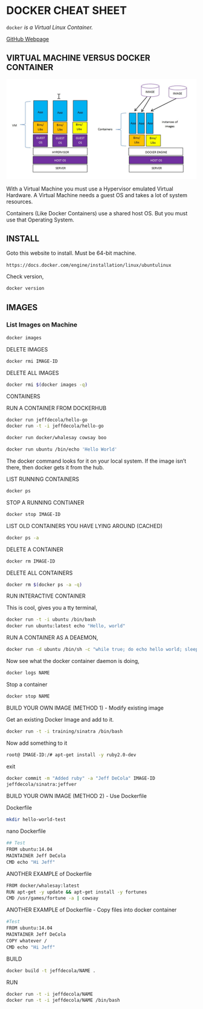 # DOCKER CHEAT SHEET

`docker` _is a Virtual Linux Container._

[GitHub Webpage](https://jeffdecola.github.io/my-cheat-sheets/)

## VIRTUAL MACHINE VERSUS DOCKER CONTAINER

![IMAGE - Virtual-Machine-vs-Docker - IMAGE](docs/pics/Virtual-Machine-vs-Docker.jpg)

With a Virtual Machine you must use a Hypervisor emulated Virtual Hardware.
A Virtual Machine needs a guest OS and takes a lot of system resources.

Containers (Like Docker Containers) use a shared host OS.  But you must use that
Operating System.

## INSTALL

Goto this website to install.  Must be 64-bit machine.

`https://docs.docker.com/engine/installation/linux/ubuntulinux`

Check version,

```bash
docker version
```

## IMAGES

### List Images on Machine

```bash
docker images
```

DELETE IMAGES

```bash
docker rmi IMAGE-ID
```

DELETE ALL IMAGES

```bash
docker rmi $(docker images -q)
```

CONTAINERS

RUN  A CONTAINER FROM DOCKERHUB

```bash
docker run jeffdecola/hello-go
docker run -t -i jeffdecola/hello-go
```

```bash
docker run docker/whalesay cowsay boo
```

```bash
docker run ubuntu /bin/echo 'Hello World'
```

The docker command looks for it on your local system. If the image isn’t there,
then docker gets it from the hub.

LIST RUNNING CONTAINERS

```bash
docker ps
```

STOP A RUNNING CONTIANER

```bash
docker stop IMAGE-ID
```

LIST OLD CONTAINERS YOU HAVE LYING AROUND (CACHED)

```bash
docker ps -a
```

DELETE A CONTAINER

```bash
docker rm IMAGE-ID
```

DELETE ALL CONTAINERS

```bash
docker rm $(docker ps -a -q)
```

RUN INTERACTIVE CONTAINER

This is cool, gives you a tty terminal,

```bash
docker run -t -i ubuntu /bin/bash
docker run ubuntu:latest echo "Hello, world"
```

RUN A CONTAINER AS A DEAEMON,

```bash
docker run -d ubuntu /bin/sh -c "while true; do echo hello world; sleep 1; done"
```

Now see what the docker container daemon is doing,

```bash
docker logs NAME
```

Stop a container

```bash
docker stop NAME
```

BUILD YOUR OWN IMAGE (METHOD 1) - Modify existing image

Get an existing Docker Image and add to it.

```bash
docker run -t -i training/sinatra /bin/bash
```

Now add something to it

```bash
root@ IMAGE-ID:/# apt-get install -y ruby2.0-dev
```

exit

```bash
docker commit -m "Added ruby" -a "Jeff DeCola" IMAGE-ID
jeffdecola/sinatra:jeffver
```

BUILD YOUR OWN IMAGE (METHOD 2) - Use Dockerfile

Dockerfile

```bash
mkdir hello-world-test
```

nano  Dockerfile

```bash
## Test
FROM ubuntu:14.04
MAINTAINER Jeff DeCola
CMD echo "Hi Jeff"
```

ANOTHER EXAMPLE of Dockerfile

```bash
FROM docker/whalesay:latest
RUN apt-get -y update && apt-get install -y fortunes
CMD /usr/games/fortune -a | cowsay
```

ANOTHER EXAMPLE of Dockerfile - Copy files into docker container

```bash
#Test
FROM ubuntu:14.04
MAINTAINER Jeff DeCola
COPY whatever /
CMD echo "Hi Jeff"
```

BUILD

```bash
docker build -t jeffdecola/NAME .
```

RUN

```bash
docker run -t -i jeffdecola/NAME
docker run -t -i jeffdecola/NAME /bin/bash
```



